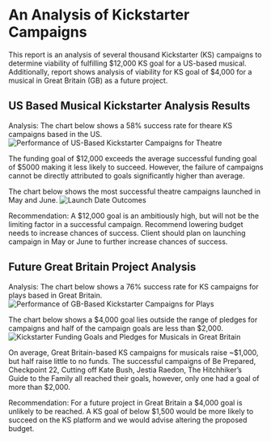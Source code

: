 # An Analysis of Kickstarter Campaigns
This report is an analysis of several thousand Kickstarter (KS) campaigns to determine viability of fulfilling $12,000 KS goal for a US-based musical. Additionally, report shows analysis of viability for KS goal of $4,000 for a musical in Great Britain (GB) as a future project.

## US Based Musical Kickstarter Analysis Results

Analysis: 
The chart below shows a 58% success rate for theare KS campaigns based in the US. 
![Performance of US-Based Kickstarter Campaigns for Theatre](https://user-images.githubusercontent.com/25188111/110681811-15253b00-818f-11eb-9214-a40f99afa20e.png)

The funding goal of $12,000 exceeds the average successful funding goal of $5000 making it less likely to succeed. However, the failure of campaigns cannot be directly attributed to goals significantly higher than average. 

The chart below shows the most successful theatre campaigns launched in May and June.
![Launch Date Outcomes](https://user-images.githubusercontent.com/25188111/110682335-abf1f780-818f-11eb-8f79-d821e906c979.png)


Recommendation: A $12,000 goal is an ambitiously high, but will not be the limiting factor in a successful campaign. Recommend lowering budget needs to increase chances of success. Client should plan on launching campaign in May or June to further increase chances of success.


## Future Great Britain Project Analysis
Analysis: 
The chart below shows a 76% success rate for KS campaigns for plays based in Great Britain.
![Performance of GB-Based Kickstarter Campaigns for Plays](https://user-images.githubusercontent.com/25188111/110682628-fecbaf00-818f-11eb-9aaf-fdff8d6c781b.png)

The chart below shows a $4,000 goal lies outside the range of pledges for campaigns and half of the campaign goals are less than $2,000. 
![Kickstarter Funding Goals and Pledges for Musicals in Great Britain](https://user-images.githubusercontent.com/25188111/110682844-40f4f080-8190-11eb-80f5-92364ed2dbfc.png)

On average, Great Britain-based KS campaigns for musicals raise ~$1,000, but half raise little to no funds.  The successful campaigns of Be Prepared, Checkpoint 22, Cutting off Kate Bush, Jestia Raedon, The Hitchhiker’s Guide to the Family all reached their goals, however, only one had a goal of more than $2,000.

Recommendation: For a future project in Great Britain a $4,000 goal is unlikely to be reached. A KS goal of below $1,500 would be more likely to succeed on the KS platform and we would advise altering the proposed budget.
